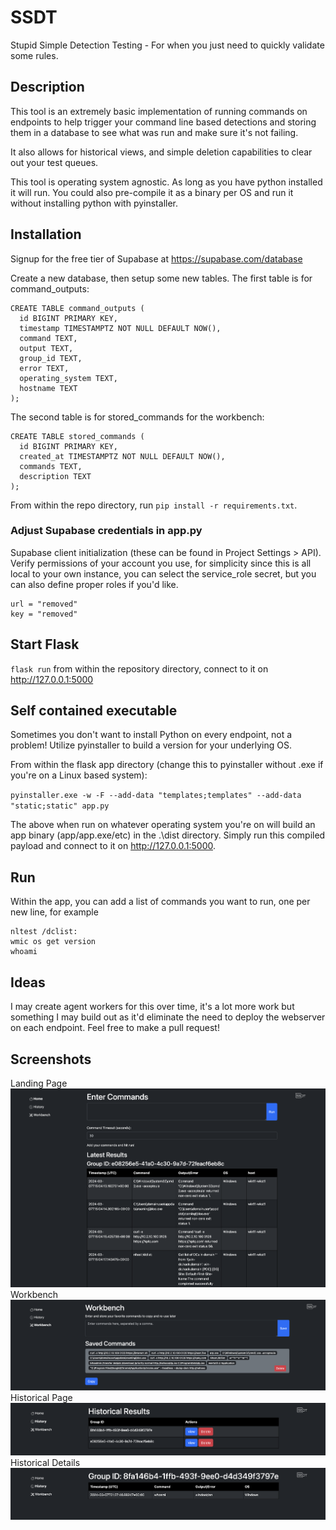 # SSDT

Stupid Simple Detection Testing - For when you just need to quickly validate some rules.

## Description
This tool is an extremely basic implementation of running commands on endpoints to help trigger your command line based detections and storing them in a database to see what was run and make sure it's not failing.

It also allows for historical views, and simple deletion capabilities to clear out your test queues.

This tool is operating system agnostic. As long as you have python installed it will run. You could also pre-compile it as a binary per OS and run it without installing python with pyinstaller.

## Installation
Signup for the free tier of Supabase at https://supabase.com/database

Create a new database, then setup some new tables. The first table is for command_outputs:

```
CREATE TABLE command_outputs (
  id BIGINT PRIMARY KEY,
  timestamp TIMESTAMPTZ NOT NULL DEFAULT NOW(),
  command TEXT,
  output TEXT,
  group_id TEXT,
  error TEXT,
  operating_system TEXT,
  hostname TEXT
);
```

The second table is for stored_commands for the workbench:

``` 
CREATE TABLE stored_commands (
  id BIGINT PRIMARY KEY,
  created_at TIMESTAMPTZ NOT NULL DEFAULT NOW(),
  commands TEXT,
  description TEXT
);
```

From within the repo directory, run `pip install -r requirements.txt`.

### Adjust Supabase credentials in app.py

Supabase client initialization (these can be found in Project Settings > API). Verify permissions of your account you use, for simplicity since this is all local to your own instance, you can select the service_role secret, but you can also define proper roles if you'd like.

```
url = "removed"
key = "removed"
```

## Start Flask
`flask run` from within the repository directory, connect to it on http://127.0.0.1:5000

## Self contained executable

Sometimes you don't want to install Python on every endpoint, not a problem! Utilize pyinstaller to build a version for your underlying OS.

From within the flask app directory (change this to pyinstaller without .exe if you're on a Linux based system):

`pyinstaller.exe -w -F --add-data "templates;templates" --add-data "static;static" app.py`

The above when run on whatever operating system you're on will build an app binary (app/app.exe/etc) in the .\dist directory. Simply run this compiled payload and connect to it on http://127.0.0.1:5000.

## Run
Within the app, you can add a list of commands you want to run, one per new line, for example
```
nltest /dclist:
wmic os get version
whoami
```

## Ideas
I may create agent workers for this over time, it's a lot more work but something I may build out as it'd eliminate the need to deploy the webserver on each endpoint. Feel free to make a pull request!

## Screenshots
Landing Page
![Main](/screenshot/main.png?raw=true "Main")
Workbench
![Workbench](/screenshot/workbench.png?raw=true "Work Bench")
Historical Page
![History](/screenshot/historical_results.png?raw=true "History")
Historical Details
![Historical Details](/screenshot/view_historical.png?raw=true "Historical Details")